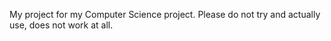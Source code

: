 My project for my Computer Science project.
Please do not try and actually use, does not work at all.
